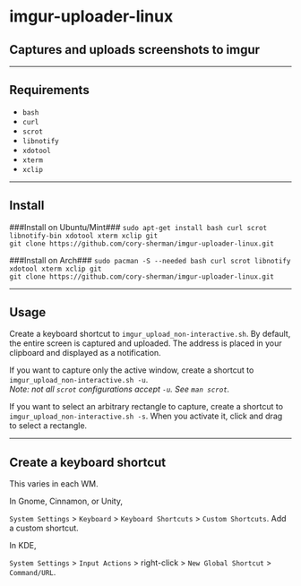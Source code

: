 imgur-uploader-linux
====================

Captures and uploads screenshots to imgur
---

---

Requirements
---
* `bash`
* `curl`
* `scrot`
* `libnotify`
* `xdotool`
* `xterm`
* `xclip`

---

Install
---

###Install on Ubuntu/Mint###
`sudo apt-get install bash curl scrot libnotify-bin xdotool xterm xclip git`  
`git clone https://github.com/cory-sherman/imgur-uploader-linux.git`


###Install on Arch###
`sudo pacman -S --needed bash curl scrot libnotify xdotool xterm xclip git`  
`git clone https://github.com/cory-sherman/imgur-uploader-linux.git`

---

Usage
---
Create a keyboard shortcut to `imgur_upload_non-interactive.sh`.
By default, the entire screen is captured and uploaded.
The address is placed in your clipboard and displayed as a notification.

If you want to capture only the active window, create a shortcut to `imgur_upload_non-interactive.sh -u`.  
_Note: not all `scrot` configurations accept `-u`. See `man scrot`._

If you want to select an arbitrary rectangle to capture, create a shortcut to `imgur_upload_non-interactive.sh -s`.
When you activate it, click and drag to select a rectangle.

---

Create a keyboard shortcut
---
This varies in each WM.

In Gnome, Cinnamon, or Unity,

  `System Settings` > `Keyboard` > `Keyboard Shortcuts` > `Custom Shortcuts`. Add a custom shortcut.
  
In KDE,

  `System Settings` > `Input Actions` > right-click > `New Global Shortcut` > `Command/URL`.

